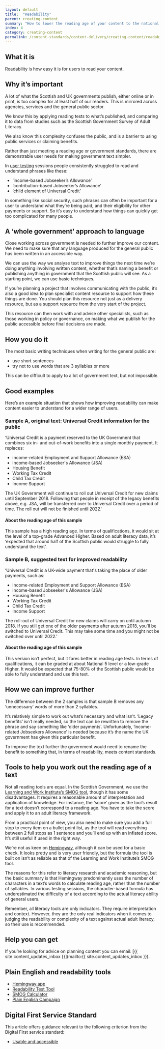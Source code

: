 ```yaml
---
layout: default
title:  "Readability"
parent: creating-content
summary: "How to lower the reading age of your content to the national average."
index: 4
category: creating-content
permalink: /content-standards/content-delivery/creating-content/readability/
---
```


## What it is

Readability is how easy it is for users to read your content.

## Why it’s important

A lot of what the Scottish and UK governments publish, either online or in print, is too complex for at least half of our readers. This is mirrored across agencies, services and the general public sector.

We know this by applying reading tests to what’s published, and comparing it to data from studies such as the Scottish Government Survey of Adult Literacy.

We also know this complexity confuses the public, and is a barrier to using public services or claiming benefits.

Rather than just meeting a reading age or government standards, there are demonstrable user needs for making government text simpler.

In [user testing](https://resources.mygov.scot/content-standards/content-delivery/quality-assurance/user-testing/) sessions people consistently struggled to read and understand phrases like these:

* ‘income-based Jobseeker’s Allowance’
* ‘contribution-based Jobseeker’s Allowance’
* ‘child element of Universal Credit’

In something like social security, such phrases can often be important for a user to understand what they’re being paid, and their eligibility for other payments or support. So it’s easy to understand how things can quickly get too complicated for many people.

## A ‘whole government’ approach to language

Close working across government is needed to further improve our content. We need to make sure that any language produced for the general public has been written in an accessible way.

We can use the way we analyse text to improve things the next time we’re doing anything involving written content, whether that’s naming a benefit or publishing anything in government that the Scottish public will see. As a starting point, we can use basic techniques.

If you’re planning a project that involves communicating with the public, it’s also a good idea to plan specialist content resource to support how these things are done. You should plan this resource not just as a delivery resource, but as a support resource from the very start of the project.

This resource can then work with and advise other specialists, such as those working in policy or governance, on making what we publish for the public accessible before final decisions are made.

## How you do it

The most basic writing techniques when writing for the general public are:

* use short sentences
* try not to use words that are 3 syllables or more

This can be difficult to apply to a lot of government text, but not impossible.

## Good examples

Here’s an example situation that shows how improving readability can make content easier to understand for a wider range of users.

### Sample A, original text: Universal Credit information for the public
‘Universal Credit is a payment reserved to the UK Government that combines six in- and out-of-work benefits into a single monthly payment. It replaces:

* income-related Employment and Support Allowance (ESA)
* income-based Jobseeker's Allowance (JSA)
* Housing Benefit
* Working Tax Credit
* Child Tax Credit
* Income Support

The UK Government will continue to roll out Universal Credit for new claims until September 2018. Following that people in receipt of the legacy benefits above, e.g. JSA, will be transferred over to Universal Credit over a period of time. The roll out will not be finished until 2022.’

#### About the reading age of this sample
This sample has a high reading age. In terms of qualifications, it would sit at the level of a top-grade Advanced Higher. Based on adult literacy data, it’s ‘expected that around half of the Scottish public would struggle to fully understand the text’.

### Sample B, suggested text for improved readability
‘Universal Credit is a UK-wide payment that's taking the place of older payments, such as:

* income-related Employment and Support Allowance (ESA)
* income-based Jobseeker's Allowance (JSA)
* Housing Benefit
* Working Tax Credit
* Child Tax Credit
* Income Support

The roll-out of Universal Credit for new claims will carry on until autumn 2018. If you still get one of the older payments after autumn 2018, you'll be switched to Universal Credit. This may take some time and you might not be switched over until 2022.’

#### About the reading age of this sample
This version isn’t perfect, but it fares better in reading age tests. In terms of qualifications, it can be graded at about National 5 level or a low-grade Higher. It would be expected that 75-80% of the Scottish public would be able to fully understand and use this text.

## How we can improve further

The difference between the 2 samples is that sample B removes any ‘unnecessary’ words of more than 2 syllables.

It’s relatively simple to work out what’s necessary and what isn’t. ‘Legacy benefits’ isn’t really needed, so the text can be rewritten to remove the phrase and say something like ‘older payments’. Unfortunately, ‘income-related Jobseekers Allowance’ is needed because it’s the name the UK government has given this particular benefit.

To improve the text further the government would need to rename the benefit to something that, in terms of readability, meets content standards.

## Tools to help you work out the reading age of a text

Not all reading tools are equal. In the Scottish Government, we use the [Learning and Work Institute’s SMOG tool](http://www.learningandwork.org.uk/SMOG-calculator/smogcalc.php), though it has some disadvantages. It requires a reasonable amount of interpretation and application of knowledge. For instance, the ‘score’ given as the tool’s result for a text doesn’t correspond to a reading age. You have to take the score and apply it to an adult literacy framework.

From a practical point of view, you also need to make sure you add a full stop to every item on a bullet point list, as the tool will read everything between 2 full stops as 1 sentence and you’ll end up with an inflated score. It’s still useful if used in the right way.

We’re not as keen on [Hemingway](http://www.hemingwayapp.com/), although it can be used for a basic check. It looks pretty and is very user friendly, but the formula the tool is built on isn’t as reliable as that of the Learning and Work Institute’s SMOG tool.

The reasons for this refer to literacy research and academic reasoning, but the basic summary is that Hemingway predominantly uses the number of characters in a text’s words to calculate reading age, rather than the number of syllables. In various testing sessions, the character-based formula has underestimated the difficulty of a text according to the actual literacy ability of general users.

Remember, all literacy tools are only indicators. They require interpretation and context. However, they are the only real indicators when it comes to judging the readability or complexity of a text against actual adult literacy, so their use is recommended.

## Help you can get

If you’re looking for advice on planning content you can email: [{{ site.content_updates_inbox }}](mailto:{{ site.content_updates_inbox }}).

## Plain English and readability tools

* [Hemingway app](http://www.hemingwayapp.com/)
* [Readability Test Tool](https://www.webpagefx.com/tools/read-able/)
* [SMOG Calculator](http://www.learningandwork.org.uk/SMOG-calculator/smogcalc.php?redirectedfrom=niace)
* [Plain English Campaign](http://www.plainenglish.co.uk/)

## Digital First Service Standard

This article offers guidance relevant to the following criterion from the Digital First service standard:
* [Usable and accessible](/criterion/usable-and-accessible/)
